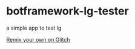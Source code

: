 # botframework-lg-tester
a simple app to test lg

[Remix your own on Glitch](https://glitch.com/edit/#!/import/github/benbrown/botframework-lg-tester)

